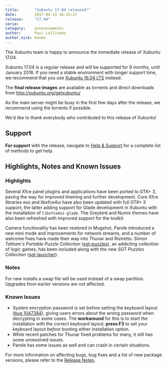 ```yaml
---
title:       "Xubuntu 17.04 released!"
date:        2017-04-13 16:15:17
release:     "17.04"
serie:       
category:    announcements
author:      Pasi Lallinaho
author_nick: knome
---
```


The Xubuntu team is happy to announce the immediate release of Xubuntu 17.04.

Xubuntu 17.04 is a regular release and will be supported for 9 months, until January 2018. If you need a stable environment with longer support time, we recommend that you use [Xubuntu 16.04 LTS](https://xubuntu.org/release/16-04/) instead.

The **final release images** are available as torrents and direct downloads from <http://xubuntu.org/getxubuntu/>

As the main server might be busy in the first few days after the release, we recommend using the torrents if possible.

We'd like to thank everybody who contributed to this release of Xubuntu!

Support
-------

**For support** with the release, navigate to [Help &amp; Support](https://xubuntu.org/help/) for a complete list of methods to get help.

Highlights, Notes and Known Issues
----------------------------------

### Highlights

Several Xfce panel plugins and applications have been ported to GTK+ 3, paving the way for improved theming and further development. Core Xfce libraries exo and libxfce4ui have also been updated with full GTK+ 3 support, the latter adding support for Glade development in Xubuntu with the installation of `libxfce4ui-glade`. The Greybird and Numix themes have also been refreshed with improved support for the toolkit.

Camera functionality has been restored in Mugshot, Parole introduced a new mini mode and improvements for network streams, and a number of welcome fixes have made their way into Thunar and Ristretto. *Simon Tatham's Portable Puzzle Collection* ([sgt-puzzles](https://launchpad.net/ubuntu/+source/sgt-puzzles)), an addicting collection of logic games, has been included along with the new *SGT Puzzles Collection* ([sgt-launcher](https://launchpad.net/ubuntu/+source/sgt-launcher)).

### Notes

For new installs a swap file will be used instead of a swap partition. Upgrades from earlier versions are not affected.

### Known Issues

- System encryption password is set before setting the keyboard layout ([bug 1047384](https://launchpad.net/bugs/1047384)), giving users errors about the wrong password when decrypting in some cases. The **workaround** for this is to start the installation with the correct keyboard layout; **press F3** to set your keyboard layout *before* booting either installation option.
- While recent patches for Thunar fixed problems for many, it still has some unresolved issues.
- Parole has some issues as well and can crash in certain situations.

For more information on affecting bugs, bug fixes and a list of new package versions, please refer to the [Release Notes](http://wiki.xubuntu.org/releases/17.04/release-notes "Xubuntu 16.04 Release Notes").
